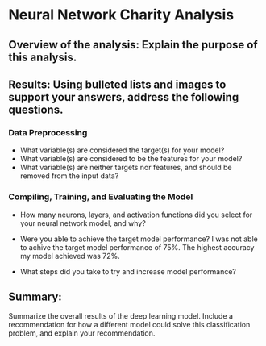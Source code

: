 # Neural Network Charity Analysis

## Overview of the analysis: Explain the purpose of this analysis.

## Results: Using bulleted lists and images to support your answers, address the following questions.

### Data Preprocessing
* What variable(s) are considered the target(s) for your model?
* What variable(s) are considered to be the features for your model?
* What variable(s) are neither targets nor features, and should be removed from the input data?

### Compiling, Training, and Evaluating the Model
* How many neurons, layers, and activation functions did you select for your neural network model, and why?

* Were you able to achieve the target model performance?
I was not able to achive the target model performance of 75%. The highest accuracy my model achieved was 72%.

* What steps did you take to try and increase model performance?

## Summary: 

Summarize the overall results of the deep learning model. Include a recommendation for how a different model could solve this classification problem, and explain your recommendation.

